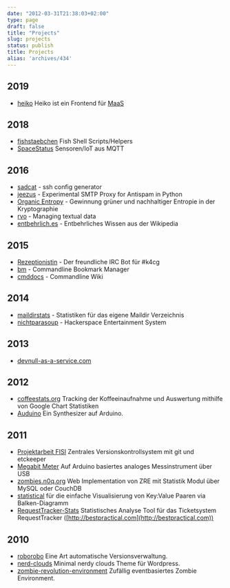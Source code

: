 ```yaml
---
date: "2012-03-31T21:38:03+02:00"
type: page
draft: false
title: "Projects"
slug: projects
status: publish
title: Projects
alias: 'archives/434'
---
```


## 2019

  * [heiko](https://github.com/k4cg/heiko) Heiko ist ein Frontend für [MaaS](https://github.com/k4cg/matomat-service)

## 2018

  * [fishstaebchen](https://github.com/noqqe/fishstaebchen) Fish Shell Scripts/Helpers
  * [SpaceStatus](https://github.com/k4cg/SpaceStatus) Sensoren/IoT aus MQTT

## 2016

  * [sadcat](https://github.com/noqqe/sadcat) - ssh config generator
  * [jeezus](https://github.com/noqqe/jeezus) - Experimental SMTP Proxy for Antispam in Python
  * [Organic Entropy](https://organic-entropy.org) - Gewinnung grüner und
    nachhaltiger Entropie in der Kryptographie
  * [rvo](https://github.com/noqqe/rvo) - Managing textual data
  * [entbehrlich.es](https://entbehrlich.es) - Entbehrliches Wissen aus der
    Wikipedia

## 2015

  * [Rezeptionistin](https://github.com/k4cg/rezeptionistin) - Der freundliche IRC Bot für #k4cg
  * [bm](https://github.com/noqqe/bm) - Commandline Bookmark Manager
  * [cmddocs](https://github.com/noqqe/cmddocs) - Commandline Wiki

## 2014

  * [maildirstats](https://github.com/noqqe/maildirstats) - Statistiken für
    das eigene Maildir Verzeichnis
  * [nichtparasoup](https://github.com/k4cg/nichtparasoup) - Hackerspace Entertainment System

## 2013

  * [devnull-as-a-service.com](http://devnull-as-a-service.com)

## 2012

  * [coffeestats.org](http://coffeestats.org) Tracking der Koffeeinaufnahme und
    Auswertung mithilfe von Google Chart Statistiken
  * [Auduino](http://noqqe.de/blog/2011/12/21/arduino-ich-bau-mir-einen-synthesizer/)
    Ein Synthesizer auf Arduino.

## 2011

  * [Projektarbeit FISI](http://noqqe.de//blog/2011/07/24/abschlussprufung-zentrales-versionskontrollsystem-mit-git-und-etckeeper/)
    Zentrales Versionskontrollsystem mit git und etckeeper
  * [Megabit Meter](http://noqqe.de/blog/2011/08/27/arduino-ich-baute-ein-megabitmeter/)
    Auf Arduino basiertes analoges Messinstrument über USB
  * [zombies.n0q.org](http://zombies.n0q.org) Web Implementation von ZRE mit Statistik Modul über MySQL oder CouchDB
  * [statistical](http://noqqe.de/archives/1611)
    für die einfache Visualisierung von Key:Value Paaren via Balken-Diagramm
  * [RequestTracker-Stats](http://github.com/noqqe/RequestTracker-Stats)
    Statistisches Analyse Tool für das Ticketsystem RequestTracker ([http://bestpractical.com](http://bestpractical.com))

## 2010

  * [roborobo](http://noqqe.de/archives/977) Eine Art automatische Versionsverwaltung.
  * [nerd-clouds](http://noqqe.de/archives/1071) Minimal nerdy clouds Theme für Wordpress.
  * [zombie-revolution-environment](http://noqqe.de/archives/1314) Zufällig eventbasiertes Zombie Environment.

